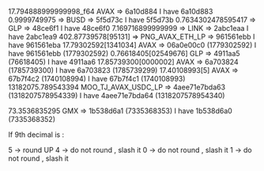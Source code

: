 17.794888999999998_f64 AVAX => 6a10d884 I have 6a10d883
0.9999749975 => BUSD => 5f5d73c I have 5f5d73b
0.7634302478595417 => GLP => 48ce6f1 I have 48ce6f0
7.169716899999999 => LINK => 2abc1eaa I have 2abc1ea9
402.87739578[95131] => PNG_AVAX_ETH_LP => 961561ebb I have 961561eba
17.79302592[1341034] AVAX => 06a0e00c0 (1779302592) I have 961561ebb (1779302592)
0.76618405[02549676] GLP => 4911aa5 (76618405) I have 4911aa6
17.85739300[0000002] AVAX => 6a703824 (1785739300) I have 6a703823 (1785739299)
17.40108993[5] AVAX => 67b7f4c2 (1740108994) I have 67b7f4c1 (1740108993)
13182075.789543394 MOO_TJ_AVAX_USDC_LP => 4aee71e7bda63 (1318207578954339) I have 4aee71e7bda64 (1318207578954340)

73.3536835295 GMX => 1b538d6a1 (7335368353) I have 1b538d6a0 (7335368352)



If 9th decimal is :

5 -> round UP
4 -> do not round , slash it
0 -> do not round , slash it
1 -> do not round , slash it